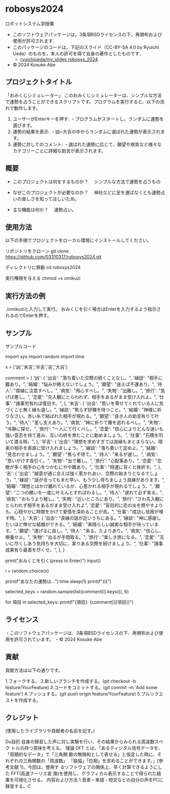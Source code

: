 # robosys2024
ロボットシステム学授業

- このソフトウェアパッケージは，3条項BSDライセンスの下，再頒布および使用が許可されます．
- このパッケージのコードは，下記のスライド（CC-BY-SA 4.0 by Ryuichi Ueda）のものを，本人の許可を得て自身の著作としたものです．
    - [ryuichiueda/my_slides robosys_2024](https://github.com/ryuichiueda/slides_marp/tree/169907a7645812969a347a91caed6246febd6bf1/robosys2024)
- © 2024 Kosuke Abe

## プロジェクトタイトル

「おみくじシミュレーター」
このおみくじシミュレーターは、シンプルな方法で運勢を占うことができるスクリプトです。プログラムを実行すると、以下の流れで動作します。
1. ユーザーがEnterキーを押す:
  ・プログラムがスタートし、ランダムに運勢を選びます。
2. 運勢の結果を表示:
  ・凶~大吉の中からランダムに選ばれた運勢が表示されます。
3. 運勢に対してのコメント:
  ・選ばれた運勢に応じて、願望や病気など様々なカテゴリーごとに詳細な助言が表示されます。

## 概要

- このプロジェクトは何をするものか？
　シンプルな方法で運勢を占うもの

- なぜこのプロジェクトが必要なのか？
　神社などに足を運ばなくとも運勢占いの楽しさを知ってほしいため。

- 主な機能は何か？
　運勢占い。

## 使用方法

以下の手順でプロジェクトをローカル環境にインストールしてください。

リポジトリをクローン
git clone https://github.com/03310317/robosys2024.git

ディレクトリに移動
cd robosys2024

実行権限を与える
chmod +x omikuzi



## 実行方法の例

./omikuziと入力して実行。
おみくじを引く場合はEnterを入力するよう指示されるのでEnterを押す。

## サンプル

サンプルコード

import sys
import random
import time

x = ['凶','末吉','半吉','吉','大吉']

comment = {
        '凶': {
            '出会': "落ち着いた交際の続くことなし。",
            '縁談': "相手に難あり。",
            '結婚': "悩みが絶えないでしょう。",
            '願望': "迷えば不運あり。",
            '待人': "腐縁に注意すべし。",
            '病気': "用心すべし。",
            '失物': "出難し。",
            '旅行': "急げば悪し。",
            '恋愛': "先入観にとらわれず、相手をあるがまま受け入れよ。",
            '仕事': "諸事労有れば復旧す。",
            },
        '末吉': {
            '出会': "思いを寄せてくれている人に気づくこと無く縁も遠し。",
            '縁談': "焦らず好機を待つこと。",
            '結婚': "神様に祈りなさい。赤い糸で結ばれた相手が現れる。",
            '願望': "良き人の助言有りて叶う。",
            '待人': "差し支えあり。",
            '病気': "神に祈りて難を逃れるべし。",
            '失物': "冷静に探せ。",
            '旅行': "一人にて行くべし。",
            '恋愛': "信心によりどんな迷いも強い意志を持て進み、互いの絆を育むことに勤めましょう。",
            '仕事': "石橋を叩いて渡る時。",
            },
        '半吉': {
            '出会': "理想を求めすぎては良縁もまとまらない。現実の相手を素直に受け入れましょう。",
            '縁談': "落ち着いて定めよ。",
            '結婚': "見合わせましょう。",
            '願望': "焦らず待て。",
            '待人': "来るが遅し。",
            '病気': "思いがけず長引く。",
            '失物': "出で難し。",
            '旅行': "心配事あり。",
            '恋愛': "恋敵が多く相手の心をつかむにやや難あり。",
            '仕事': "時運に背くと挫折す。",
            },
        '吉': {
            '出会': "誠意が通じ合えば強く惹かれあい、交際の始まりとなるでしょう。",
            '縁談': "話が合ってもまだ早い、もう少し待ちましょう良縁があります。",
            '結婚': "理想とはかけ離れているが、心惹かれる相手が現れるでしょう。",
            '願望': "二つの願いを一度に叶えんとすればわるし。",
            '待人': "遅れて必ず来る。",
            '病気': "おもうより軽し。",
            '失物': "近いところにあり。",
            '旅行': "さわ先入観にとらわれず相手をあるがまま受け入れよ",
            '恋愛': "盲目的に恋の炎を燃やすよりも、心穏やかに時間をかけて愛情を深めることが吉。",
            '仕事': "成功し信用が増す時。",
            },
        '大吉': {
            '出会': "良縁の話が近いうちにある。",
            '縁談': "神に感謝したいほど倖せな結婚ができる。",
            '結婚': "素晴らしい誠実な相手が待っています。",
            '願望': "遂げるに良し。",
            '待人': "来る。たよりあり。",
            '病気': "信心し、療養せよ。",
            '失物': "出るが手間取る。",
            '旅行': "楽しき旅になる。",
            '恋愛': "互いに尽くしあう気持ちを大切に、実りある交際を続けましょう。",
            '仕事': "諸事成果有り最善を尽くせ。",
            },
        }

print("おみくじを引く(press to Enter)")
input()

i = random.choice(x)

print(f"あなたの運勢は...")
time.sleep(1)
print(f"{i}")

selected_keys = random.sample(list(comment[i].keys()), 6)

for 項目 in selected_keys:
    print(f"{項目}: {comment[i][項目]}") 

## ライセンス

・このソフトウェアパッケージは、3条項BSDライセンスの下、再頒布および使用を許可されています。
・© 2024 Kosuke Abe


## 貢献

貢献方法は以下の通りです。

1.フォークする。
2.新しいブランチを作成する。(git checkout -b feature/YourFeature)
3.コードをコミットする。(git commit -m 'Add some feature')
4.プッシュする。(git push origin feature/YourFeature)
5.プルリクエストを作成する。

## クレジット
(使用したライブラリや貢献者の名前を記す。)

Du目的
自身の録音した声に対し実験を行い、その結果からみられる周波数スペク 
トルの持つ意味を考える。 
理論
DFT とは、「あるディジタル信号データを、「周期的なデータ」で「三角関
数の無限和として表せる」と仮定した時に、それぞれの三角関数の「周波数」
「振幅」「位相」を求めることができます。」[参考文献 1]。今回は、使用す
るソフトウェアの関係上、早く計算できるようにした FFT(高速フーリエ変
換)を使用し、グラフィカル表示することで得られた結果を可視化させる。 
内容および方法
1.音素・単語・短文などの自分の声をPCに録音する。C

